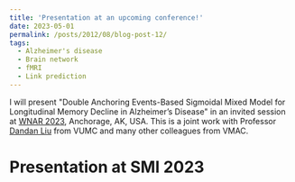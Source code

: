 ```yaml
---
title: 'Presentation at an upcoming conference!'
date: 2023-05-01
permalink: /posts/2012/08/blog-post-12/
tags:
  - Alzheimer's disease
  - Brain network 
  - fMRI
  - Link prediction 
---
```


I will present "Double Anchoring Events-Based Sigmoidal Mixed Model for Longitudinal Memory Decline in Alzheimer’s Disease" in an invited session at [WNAR 2023](https://www.wnar.org/wnar2023/),
Anchorage, AK, USA. This is a joint work with Professor [Dandan Liu](https://www.vumc.org/biostatistics/person/dandan-liu/) from VUMC and many other colleagues from VMAC.

Presentation at SMI 2023
=====